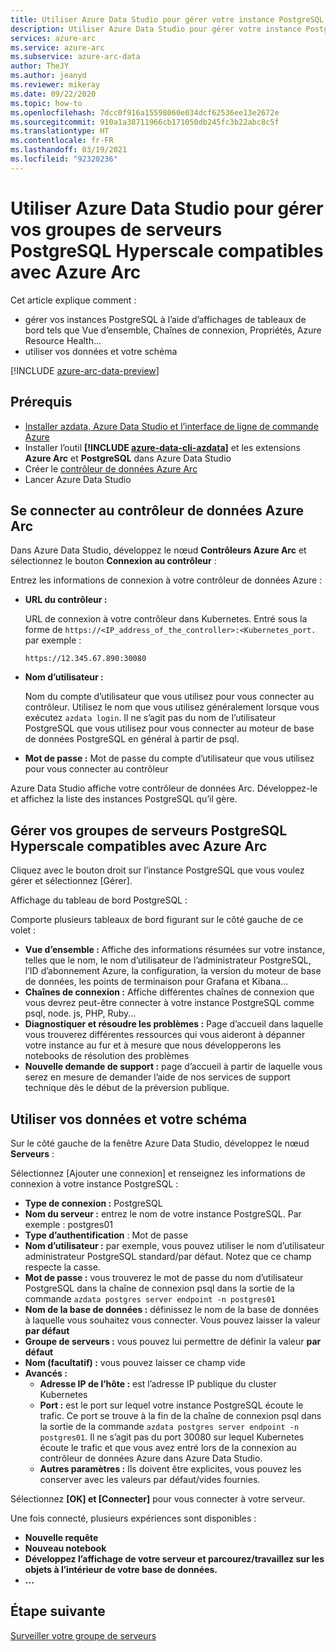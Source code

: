 ```yaml
---
title: Utiliser Azure Data Studio pour gérer votre instance PostgreSQL
description: Utiliser Azure Data Studio pour gérer votre instance PostgreSQL
services: azure-arc
ms.service: azure-arc
ms.subservice: azure-arc-data
author: TheJY
ms.author: jeanyd
ms.reviewer: mikeray
ms.date: 09/22/2020
ms.topic: how-to
ms.openlocfilehash: 7dcc0f916a15598060e034dcf62536ee13e2672e
ms.sourcegitcommit: 910a1a38711966cb171050db245fc3b22abc8c5f
ms.translationtype: HT
ms.contentlocale: fr-FR
ms.lasthandoff: 03/19/2021
ms.locfileid: "92320236"
---
```

# <a name="use-azure-data-studio-to-manage-your-azure-arc-enabled-postgresql-hyperscale-server-group"></a>Utiliser Azure Data Studio pour gérer vos groupes de serveurs PostgreSQL Hyperscale compatibles avec Azure Arc


Cet article explique comment :
- gérer vos instances PostgreSQL à l’aide d’affichages de tableaux de bord tels que Vue d’ensemble, Chaînes de connexion, Propriétés, Azure Resource Health...
- utiliser vos données et votre schéma

[!INCLUDE [azure-arc-data-preview](../../../includes/azure-arc-data-preview.md)]

## <a name="prerequisites"></a>Prérequis

- [Installer azdata, Azure Data Studio et l’interface de ligne de commande Azure](install-client-tools.md)
- Installer l’outil **[!INCLUDE [azure-data-cli-azdata](../../../includes/azure-data-cli-azdata.md)]** et les extensions **Azure Arc** et **PostgreSQL** dans Azure Data Studio
- Créer le [contrôleur de données Azure Arc](create-data-controller-using-azdata.md)
- Lancer Azure Data Studio

## <a name="connect-to-the-azure-arc-data-controller"></a>Se connecter au contrôleur de données Azure Arc

Dans Azure Data Studio, développez le nœud **Contrôleurs Azure Arc** et sélectionnez le bouton **Connexion au contrôleur** :

Entrez les informations de connexion à votre contrôleur de données Azure :

- **URL du contrôleur :**

    URL de connexion à votre contrôleur dans Kubernetes. Entré sous la forme de `https://<IP_address_of_the_controller>:<Kubernetes_port.` par exemple :

    ```console
    https://12.345.67.890:30080
    ```
- **Nom d’utilisateur :**

    Nom du compte d’utilisateur que vous utilisez pour vous connecter au contrôleur. Utilisez le nom que vous utilisez généralement lorsque vous exécutez `azdata login`. Il ne s’agit pas du nom de l’utilisateur PostgreSQL que vous utilisez pour vous connecter au moteur de base de données PostgreSQL en général à partir de psql.
- **Mot de passe :** Mot de passe du compte d’utilisateur que vous utilisez pour vous connecter au contrôleur


Azure Data Studio affiche votre contrôleur de données Arc. Développez-le et affichez la liste des instances PostgreSQL qu’il gère.

## <a name="manage-your-azure-arc-enabled-postgresql-hyperscale-server-groups"></a>Gérer vos groupes de serveurs PostgreSQL Hyperscale compatibles avec Azure Arc

Cliquez avec le bouton droit sur l’instance PostgreSQL que vous voulez gérer et sélectionnez [Gérer].

Affichage du tableau de bord PostgreSQL :

Comporte plusieurs tableaux de bord figurant sur le côté gauche de ce volet :

- **Vue d’ensemble :** Affiche des informations résumées sur votre instance, telles que le nom, le nom d’utilisateur de l’administrateur PostgreSQL, l’ID d’abonnement Azure, la configuration, la version du moteur de base de données, les points de terminaison pour Grafana et Kibana…
- **Chaînes de connexion :** Affiche différentes chaînes de connexion que vous devrez peut-être connecter à votre instance PostgreSQL comme psql, node. js, PHP, Ruby...
- **Diagnostiquer et résoudre les problèmes :** Page d’accueil dans laquelle vous trouverez différentes ressources qui vous aideront à dépanner votre instance au fur et à mesure que nous développerons les notebooks de résolution des problèmes
- **Nouvelle demande de support :** page d’accueil à partir de laquelle vous serez en mesure de demander l’aide de nos services de support technique dès le début de la préversion publique.

## <a name="work-with-your-data-and-schema"></a>Utiliser vos données et votre schéma

Sur le côté gauche de la fenêtre Azure Data Studio, développez le nœud **Serveurs** :

Sélectionnez [Ajouter une connexion] et renseignez les informations de connexion à votre instance PostgreSQL :
- **Type de connexion :** PostgreSQL
- **Nom du serveur :** entrez le nom de votre instance PostgreSQL. Par exemple : postgres01
- **Type d’authentification** : Mot de passe
- **Nom d’utilisateur :** par exemple, vous pouvez utiliser le nom d’utilisateur administrateur PostgreSQL standard/par défaut. Notez que ce champ respecte la casse.
- **Mot de passe :** vous trouverez le mot de passe du nom d’utilisateur PostgreSQL dans la chaîne de connexion psql dans la sortie de la commande `azdata postgres server endpoint -n postgres01`
- **Nom de la base de données :** définissez le nom de la base de données à laquelle vous souhaitez vous connecter. Vous pouvez laisser la valeur __par défaut__
- **Groupe de serveurs :** vous pouvez lui permettre de définir la valeur __par défaut__
- **Nom (facultatif) :** vous pouvez laisser ce champ vide
- **Avancés :**
    - **Adresse IP de l’hôte :** est l’adresse IP publique du cluster Kubernetes
    - **Port :** est le port sur lequel votre instance PostgreSQL écoute le trafic. Ce port se trouve à la fin de la chaîne de connexion psql dans la sortie de la commande `azdata postgres server endpoint -n postgres01`. Il ne s’agit pas du port 30080 sur lequel Kubernetes écoute le trafic et que vous avez entré lors de la connexion au contrôleur de données Azure dans Azure Data Studio.
    - **Autres paramètres :** Ils doivent être explicites, vous pouvez les conserver avec les valeurs par défaut/vides fournies.

Sélectionnez **[OK] et [Connecter]** pour vous connecter à votre serveur.

Une fois connecté, plusieurs expériences sont disponibles :
- **Nouvelle requête**
- **Nouveau notebook**
- **Développez l’affichage de votre serveur et parcourez/travaillez sur les objets à l’intérieur de votre base de données.**
- **...**

## <a name="next-step"></a>Étape suivante
[Surveiller votre groupe de serveurs](monitor-grafana-kibana.md)
